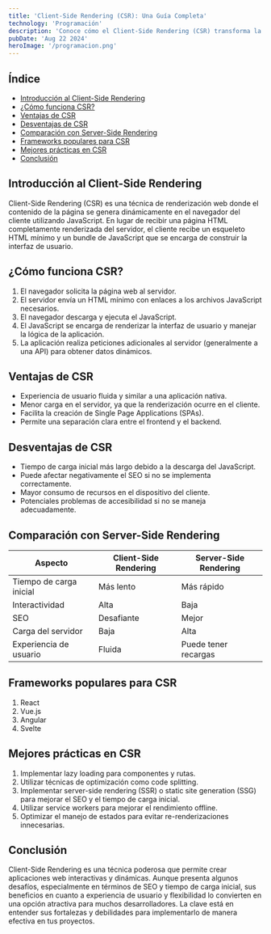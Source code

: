 ```yaml
---
title: 'Client-Side Rendering (CSR): Una Guía Completa'
technology: 'Programación'
description: 'Conoce cómo el Client-Side Rendering (CSR) transforma la interactividad web al renderizar interfaces en el navegador, mejorando la experiencia del usuario.'
pubDate: 'Aug 22 2024'
heroImage: '/programacion.png'
---
```

## Índice
- [Introducción al Client-Side Rendering](#introducción-al-client-side-rendering)
- [¿Cómo funciona CSR?](#cómo-funciona-csr)
- [Ventajas de CSR](#ventajas-de-csr)
- [Desventajas de CSR](#desventajas-de-csr)
- [Comparación con Server-Side Rendering](#comparación-con-server-side-rendering)
- [Frameworks populares para CSR](#frameworks-populares-para-csr)
- [Mejores prácticas en CSR](#mejores-prácticas-en-csr)
- [Conclusión](#conclusión)

## Introducción al Client-Side Rendering

Client-Side Rendering (CSR) es una técnica de renderización web donde el contenido de la página se genera dinámicamente en el navegador del cliente utilizando JavaScript. En lugar de recibir una página HTML completamente renderizada del servidor, el cliente recibe un esqueleto HTML mínimo y un bundle de JavaScript que se encarga de construir la interfaz de usuario.

## ¿Cómo funciona CSR?

1. El navegador solicita la página web al servidor.
2. El servidor envía un HTML mínimo con enlaces a los archivos JavaScript necesarios.
3. El navegador descarga y ejecuta el JavaScript.
4. El JavaScript se encarga de renderizar la interfaz de usuario y manejar la lógica de la aplicación.
5. La aplicación realiza peticiones adicionales al servidor (generalmente a una API) para obtener datos dinámicos.

## Ventajas de CSR

- Experiencia de usuario fluida y similar a una aplicación nativa.
- Menor carga en el servidor, ya que la renderización ocurre en el cliente.
- Facilita la creación de Single Page Applications (SPAs).
- Permite una separación clara entre el frontend y el backend.

## Desventajas de CSR

- Tiempo de carga inicial más largo debido a la descarga del JavaScript.
- Puede afectar negativamente el SEO si no se implementa correctamente.
- Mayor consumo de recursos en el dispositivo del cliente.
- Potenciales problemas de accesibilidad si no se maneja adecuadamente.

## Comparación con Server-Side Rendering

| Aspecto | Client-Side Rendering | Server-Side Rendering |
|---------|------------------------|------------------------|
| Tiempo de carga inicial | Más lento | Más rápido |
| Interactividad | Alta | Baja |
| SEO | Desafiante | Mejor |
| Carga del servidor | Baja | Alta |
| Experiencia de usuario | Fluida | Puede tener recargas |

## Frameworks populares para CSR

1. React
2. Vue.js
3. Angular
4. Svelte

## Mejores prácticas en CSR

1. Implementar lazy loading para componentes y rutas.
2. Utilizar técnicas de optimización como code splitting.
3. Implementar server-side rendering (SSR) o static site generation (SSG) para mejorar el SEO y el tiempo de carga inicial.
4. Utilizar service workers para mejorar el rendimiento offline.
5. Optimizar el manejo de estados para evitar re-renderizaciones innecesarias.

## Conclusión

Client-Side Rendering es una técnica poderosa que permite crear aplicaciones web interactivas y dinámicas. Aunque presenta algunos desafíos, especialmente en términos de SEO y tiempo de carga inicial, sus beneficios en cuanto a experiencia de usuario y flexibilidad lo convierten en una opción atractiva para muchos desarrolladores. La clave está en entender sus fortalezas y debilidades para implementarlo de manera efectiva en tus proyectos.